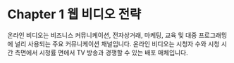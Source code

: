 # Chapter 1 웹 비디오 전략

온라인 비디오는 비즈니스 커뮤니케이션, 전자상거래, 마케팅, 교육 및 대중 프로그래밍에 널리 사용되는 주요 커뮤니케이션 채널입니다. 온라인 비디오는 시청자 수와 시청 시간 측면에서 시청률 면에서 TV 방송과 경쟁할 수 있는 배포 매체입니다.
